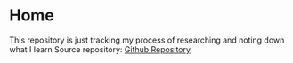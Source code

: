 # Home
This repository is just tracking my process of researching and noting down what I learn
Source repository: [Github Repository](https://github.com/thanhtinhpas1/notion_articles)
